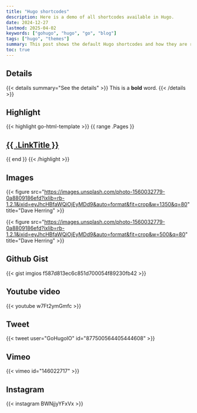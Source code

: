 ```yaml
---
title: "Hugo shortcodes"
description: Here is a demo of all shortcodes available in Hugo.
date: 2024-12-27
lastmod: 2025-04-02
keywords: ["gohugo", "hugo", "go", "blog"]
tags: ["hugo", "themes"]
summary: This post shows the default Hugo shortcodes and how they are rendered.
toc: true
---
```


## Details

{{< details summary="See the details" >}}
This is a **bold** word.
{{< /details >}}

## Highlight

{{< highlight go-html-template >}}
{{ range .Pages }}
  <h2><a href="{{ .RelPermalink }}">{{ .LinkTitle }}</a></h2>
{{ end }}
{{< /highlight >}}

## Images

{{< figure src="https://images.unsplash.com/photo-1560032779-0a8809186efd?ixlib=rb-1.2.1&ixid=eyJhcHBfaWQiOjEyMDd9&auto=format&fit=crop&w=1350&q=80" title="Dave Herring" >}}

{{< figure src="https://images.unsplash.com/photo-1560032779-0a8809186efd?ixlib=rb-1.2.1&ixid=eyJhcHBfaWQiOjEyMDd9&auto=format&fit=crop&w=500&q=80" title="Dave Herring" >}}


## Github Gist

{{< gist imgios f587d813ec6c851d700054f89230fb42 >}}

## Youtube video

{{< youtube w7Ft2ymGmfc >}}

## Tweet

{{< tweet user="GoHugoIO" id="877500564405444608" >}}

## Vimeo

{{< vimeo id="146022717" >}}

## Instagram

{{< instagram BWNjjyYFxVx >}}